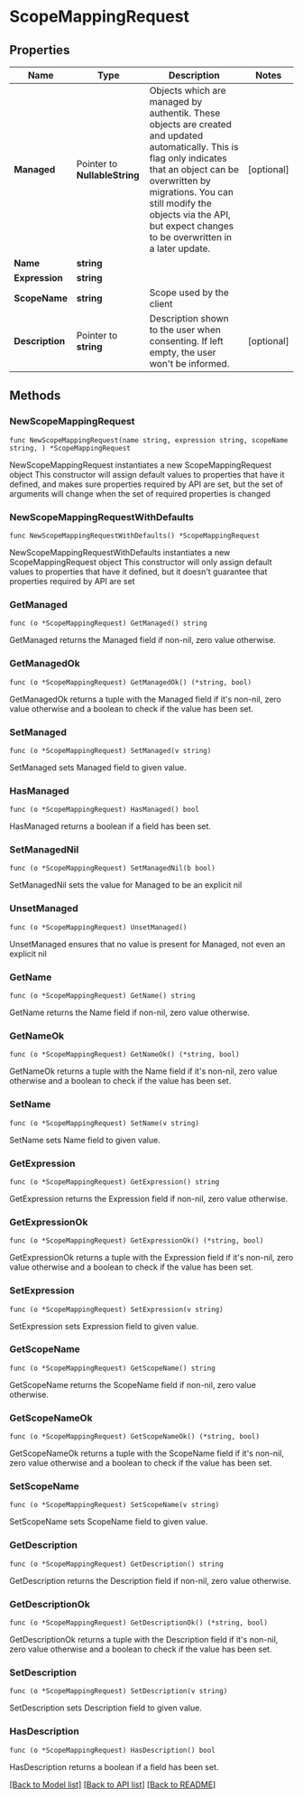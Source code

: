 # ScopeMappingRequest

## Properties

Name | Type | Description | Notes
------------ | ------------- | ------------- | -------------
**Managed** | Pointer to **NullableString** | Objects which are managed by authentik. These objects are created and updated automatically. This is flag only indicates that an object can be overwritten by migrations. You can still modify the objects via the API, but expect changes to be overwritten in a later update. | [optional] 
**Name** | **string** |  | 
**Expression** | **string** |  | 
**ScopeName** | **string** | Scope used by the client | 
**Description** | Pointer to **string** | Description shown to the user when consenting. If left empty, the user won&#39;t be informed. | [optional] 

## Methods

### NewScopeMappingRequest

`func NewScopeMappingRequest(name string, expression string, scopeName string, ) *ScopeMappingRequest`

NewScopeMappingRequest instantiates a new ScopeMappingRequest object
This constructor will assign default values to properties that have it defined,
and makes sure properties required by API are set, but the set of arguments
will change when the set of required properties is changed

### NewScopeMappingRequestWithDefaults

`func NewScopeMappingRequestWithDefaults() *ScopeMappingRequest`

NewScopeMappingRequestWithDefaults instantiates a new ScopeMappingRequest object
This constructor will only assign default values to properties that have it defined,
but it doesn't guarantee that properties required by API are set

### GetManaged

`func (o *ScopeMappingRequest) GetManaged() string`

GetManaged returns the Managed field if non-nil, zero value otherwise.

### GetManagedOk

`func (o *ScopeMappingRequest) GetManagedOk() (*string, bool)`

GetManagedOk returns a tuple with the Managed field if it's non-nil, zero value otherwise
and a boolean to check if the value has been set.

### SetManaged

`func (o *ScopeMappingRequest) SetManaged(v string)`

SetManaged sets Managed field to given value.

### HasManaged

`func (o *ScopeMappingRequest) HasManaged() bool`

HasManaged returns a boolean if a field has been set.

### SetManagedNil

`func (o *ScopeMappingRequest) SetManagedNil(b bool)`

 SetManagedNil sets the value for Managed to be an explicit nil

### UnsetManaged
`func (o *ScopeMappingRequest) UnsetManaged()`

UnsetManaged ensures that no value is present for Managed, not even an explicit nil
### GetName

`func (o *ScopeMappingRequest) GetName() string`

GetName returns the Name field if non-nil, zero value otherwise.

### GetNameOk

`func (o *ScopeMappingRequest) GetNameOk() (*string, bool)`

GetNameOk returns a tuple with the Name field if it's non-nil, zero value otherwise
and a boolean to check if the value has been set.

### SetName

`func (o *ScopeMappingRequest) SetName(v string)`

SetName sets Name field to given value.


### GetExpression

`func (o *ScopeMappingRequest) GetExpression() string`

GetExpression returns the Expression field if non-nil, zero value otherwise.

### GetExpressionOk

`func (o *ScopeMappingRequest) GetExpressionOk() (*string, bool)`

GetExpressionOk returns a tuple with the Expression field if it's non-nil, zero value otherwise
and a boolean to check if the value has been set.

### SetExpression

`func (o *ScopeMappingRequest) SetExpression(v string)`

SetExpression sets Expression field to given value.


### GetScopeName

`func (o *ScopeMappingRequest) GetScopeName() string`

GetScopeName returns the ScopeName field if non-nil, zero value otherwise.

### GetScopeNameOk

`func (o *ScopeMappingRequest) GetScopeNameOk() (*string, bool)`

GetScopeNameOk returns a tuple with the ScopeName field if it's non-nil, zero value otherwise
and a boolean to check if the value has been set.

### SetScopeName

`func (o *ScopeMappingRequest) SetScopeName(v string)`

SetScopeName sets ScopeName field to given value.


### GetDescription

`func (o *ScopeMappingRequest) GetDescription() string`

GetDescription returns the Description field if non-nil, zero value otherwise.

### GetDescriptionOk

`func (o *ScopeMappingRequest) GetDescriptionOk() (*string, bool)`

GetDescriptionOk returns a tuple with the Description field if it's non-nil, zero value otherwise
and a boolean to check if the value has been set.

### SetDescription

`func (o *ScopeMappingRequest) SetDescription(v string)`

SetDescription sets Description field to given value.

### HasDescription

`func (o *ScopeMappingRequest) HasDescription() bool`

HasDescription returns a boolean if a field has been set.


[[Back to Model list]](../README.md#documentation-for-models) [[Back to API list]](../README.md#documentation-for-api-endpoints) [[Back to README]](../README.md)


